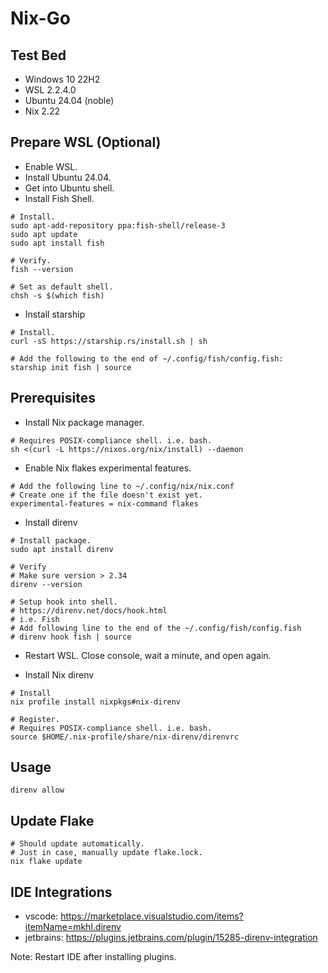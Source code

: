 # Nix-Go

## Test Bed

- Windows 10 22H2
- WSL 2.2.4.0
- Ubuntu 24.04 (noble)
- Nix 2.22

## Prepare WSL (Optional)

- Enable WSL.
- Install Ubuntu 24.04.
- Get into Ubuntu shell.
- Install Fish Shell.

```shell
# Install.
sudo apt-add-repository ppa:fish-shell/release-3
sudo apt update
sudo apt install fish

# Verify.
fish --version

# Set as default shell.
chsh -s $(which fish)
```

- Install starship

```shell
# Install.
curl -sS https://starship.rs/install.sh | sh

# Add the following to the end of ~/.config/fish/config.fish:
starship init fish | source
```

## Prerequisites

- Install Nix package manager.

```shell
# Requires POSIX-compliance shell. i.e. bash.
sh <(curl -L https://nixos.org/nix/install) --daemon
```

- Enable Nix flakes experimental features.

```shell
# Add the following line to ~/.config/nix/nix.conf
# Create one if the file doesn't exist yet.
experimental-features = nix-command flakes
```

- Install direnv

```shell
# Install package.
sudo apt install direnv

# Verify
# Make sure version > 2.34
direnv --version

# Setup hook into shell.
# https://direnv.net/docs/hook.html
# i.e. Fish
# Add following line to the end of the ~/.config/fish/config.fish
# direnv hook fish | source
```

- Restart WSL. Close console, wait a minute, and open again.

- Install Nix direnv

```shell
# Install
nix profile install nixpkgs#nix-direnv

# Register.
# Requires POSIX-compliance shell. i.e. bash.
source $HOME/.nix-profile/share/nix-direnv/direnvrc
```

## Usage

```shell
direnv allow
```

## Update Flake

```shell
# Should update automatically.
# Just in case, manually update flake.lock.
nix flake update
```

## IDE Integrations

- vscode: https://marketplace.visualstudio.com/items?itemName=mkhl.direnv
- jetbrains: https://plugins.jetbrains.com/plugin/15285-direnv-integration

Note: Restart IDE after installing plugins.